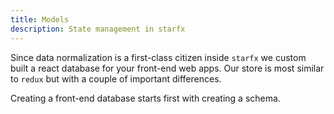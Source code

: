 ```yaml
---
title: Models
description: State management in starfx
---
```


Since data normalization is a first-class citizen inside `starfx` we custom
built a react database for your front-end web apps. Our store is most similar to
`redux` but with a couple of important differences.

Creating a front-end database starts first with creating a schema.

